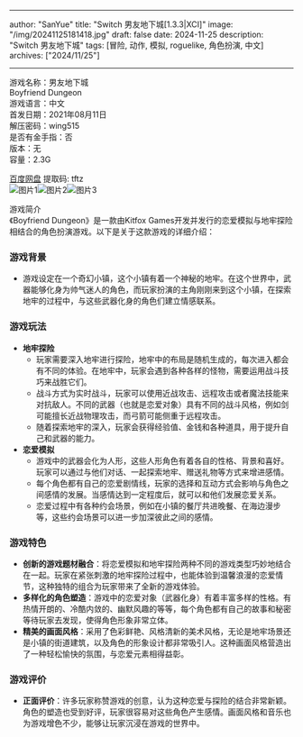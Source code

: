 
---
author: "SanYue"
title: "Switch 男友地下城[1.3.3|XCI]"
image: "/img/20241125181418.jpg"
draft: false
date: 2024-11-25
description: "Switch 男友地下城"
tags: [冒险, 动作, 模拟, roguelike, 角色扮演, 中文]
archives: ["2024/11/25"]

---

游戏名称：男友地下城   
Boyfriend Dungeon    
游戏语言：中文  
首发日期：2021年08月11日  
解压密码：wing515  
是否有金手指：否  
版本：无   
容量：2.3G

[百度网盘](https://pan.baidu.com/s/1DclMS8Ay5s5OdU4-ah9-MQ) 提取码: tftz  
![图片1](/img/bf7243.jpg)![图片2](/img/86419e.jpg)![图片3](/img/8b8334.jpg)  

游戏简介  
《Boyfriend Dungeon》是一款由Kitfox Games开发并发行的恋爱模拟与地牢探险相结合的角色扮演游戏。以下是关于这款游戏的详细介绍：

### 游戏背景
- 游戏设定在一个奇幻小镇，这个小镇有着一个神秘的地牢。在这个世界中，武器能够化身为帅气迷人的角色，而玩家扮演的主角刚刚来到这个小镇，在探索地牢的过程中，与这些武器化身的角色们建立情感联系。

### 游戏玩法
- **地牢探险**
    - 玩家需要深入地牢进行探险，地牢中的布局是随机生成的，每次进入都会有不同的体验。在地牢中，玩家会遇到各种各样的怪物，需要运用战斗技巧来战胜它们。
    - 战斗方式为实时战斗，玩家可以使用近战攻击、远程攻击或者魔法技能来对抗敌人。不同的武器（也就是恋爱对象）具有不同的战斗风格，例如剑可能擅长近战物理攻击，而弓箭可能侧重于远程攻击。
    - 随着探索地牢的深入，玩家会获得经验值、金钱和各种道具，用于提升自己和武器的能力。
- **恋爱模拟**
    - 游戏中的武器会化为人形，这些人形角色有着各自的性格、背景和喜好。玩家可以通过与他们对话、一起探索地牢、赠送礼物等方式来增进感情。
    - 每个角色都有自己的恋爱剧情线，玩家的选择和互动方式会影响与角色之间感情的发展。当感情达到一定程度后，就可以和他们发展恋爱关系。
    - 恋爱过程中有各种约会场景，例如在小镇的餐厅共进晚餐、在海边漫步等，这些约会场景可以进一步加深彼此之间的感情。

### 游戏特色
- **创新的游戏题材融合**：将恋爱模拟和地牢探险两种不同的游戏类型巧妙地结合在一起。玩家在紧张刺激的地牢探险过程中，也能体验到温馨浪漫的恋爱情节，这种独特的组合为玩家带来了全新的游戏体验。
- **多样化的角色塑造**：游戏中的恋爱对象（武器化身）有着丰富多样的性格。有热情开朗的、冷酷内敛的、幽默风趣的等等，每个角色都有自己的故事和秘密等待玩家去发现，使得角色形象非常立体。
- **精美的画面风格**：采用了色彩鲜艳、风格清新的美术风格，无论是地牢场景还是小镇的街道建筑，以及角色的形象设计都非常吸引人。这种画面风格营造出了一种轻松愉快的氛围，与恋爱元素相得益彰。

### 游戏评价
- **正面评价**：许多玩家称赞游戏的创意，认为这种恋爱与探险的结合非常新颖。角色的塑造也受到好评，玩家很容易对这些角色产生感情。画面风格和音乐也为游戏增色不少，能够让玩家沉浸在游戏的世界中。

